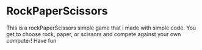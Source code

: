 # RockPaperScissors
This is a rockPaperScissors simple game that i made with simple code. You get 
to choose rock, paper, or scissors and compete against your own computer! 
Have fun
